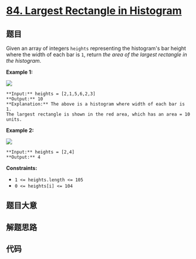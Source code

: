 # [84. Largest Rectangle in Histogram](https://leetcode.com/problems/largest-rectangle-in-histogram)

## 题目

Given an array of integers `heights` representing the histogram's bar height
where the width of each bar is `1`, return _the area of the largest rectangle
in the histogram_.



**Example 1:**

![](https://assets.leetcode.com/uploads/2021/01/04/histogram.jpg)

    
    
    **Input:** heights = [2,1,5,6,2,3]
    **Output:** 10
    **Explanation:** The above is a histogram where width of each bar is 1.
    The largest rectangle is shown in the red area, which has an area = 10 units.
    

**Example 2:**

![](https://assets.leetcode.com/uploads/2021/01/04/histogram-1.jpg)

    
    
    **Input:** heights = [2,4]
    **Output:** 4
    



**Constraints:**

  * `1 <= heights.length <= 105`
  * `0 <= heights[i] <= 104`


## 题目大意

## 解题思路

## 代码

```javascript

```
